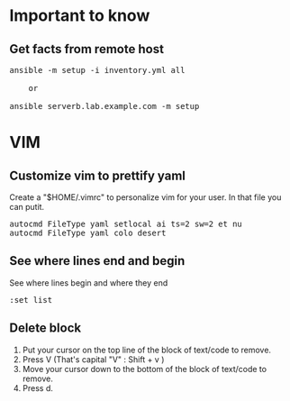# Important to know

## Get facts from remote host
<pre>
ansible -m setup -i inventory.yml all 
 
    or

ansible serverb.lab.example.com -m setup
</pre>



# VIM
## Customize vim to prettify yaml 
Create a "$HOME/.vimrc" to personalize vim for your user. In that file you can putit.
<pre>
autocmd FileType yaml setlocal ai ts=2 sw=2 et nu
autocmd FileType yaml colo desert
</pre>

## See where lines end and begin
See where lines begin and where they end
<pre>:set list</pre>

## Delete block
1. Put your cursor on the top line of the block of text/code to remove.
2. Press V (That's capital "V" : Shift + v )
3. Move your cursor down to the bottom of the block of text/code to remove.
4. Press d. 
